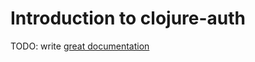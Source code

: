 # Introduction to clojure-auth

TODO: write [great documentation](http://jacobian.org/writing/what-to-write/)
